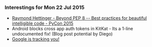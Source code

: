 ### Interestings for Mon 22 Jul 2015

*  [Raymond Hettinger - Beyond PEP 8 -- Best practices for beautiful intelligible code - PyCon 2015](https://www.youtube.com/watch?v=wf-BqAjZb8M)
*  Android blocks cross app auth tokens in KitKat - Its a 1-line undocumented fix! (Blog post potential by Diego)
*  [Google is tracking you!](http://thehackernews.com/2014/08/google-map-tracks-your-every-move-check.html)
